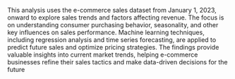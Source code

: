 This analysis uses the e-commerce sales dataset from January 1, 2023, onward to explore sales trends and factors affecting revenue. The focus is on understanding consumer purchasing behavior, seasonality, and other key influences on sales performance. Machine learning techniques, including regression analysis and time series forecasting, are applied to predict future sales and optimize pricing strategies. The findings provide valuable insights into current market trends, helping e-commerce businesses refine their sales tactics and make data-driven decisions for the future
